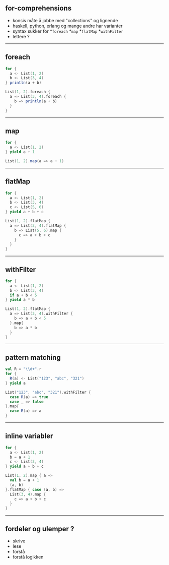 ## for-comprehensions ##
* konsis måte å jobbe med "collections" og lignende
* haskell, python, erlang og mange andre har varianter
* syntax sukker for 
	*`foreach`
	*`map`
	*`flatMap`
	*`withFilter`
* lettere ?

---

## foreach ##
```scala
for {
  a <- List(1, 2)
  b <- List(3, 4)
} println(a + b)

List(1, 2).foreach {
  a => List(3, 4).foreach {
    b => println(a + b)
  }
}
```

---

## map ##
```scala
for {
  a <- List(1, 2)
} yield a + 1

List(1, 2).map(a => a + 1)
```

---

## flatMap ##
```scala
for {
  a <- List(1, 2)
  b <- List(3, 4)
  c <- List(5, 6)
} yield a + b + c

List(1, 2).flatMap {
  a => List(3, 4).flatMap {
    b => List(5, 6).map {
      c => a + b + c
    }
  }
}
```

---

## withFilter ##
```scala
for {
  a <- List(1, 2)
  b <- List(3, 4)
  if a + b < 5
} yield a * b

List(1, 2).flatMap {
  a => List(3, 4).withFilter {
    b => a + b < 5
  }.map{
    b => a * b
  }
}
```

---

## pattern matching ##
```scala
val R = "\\d+".r
for {
  R(a) <- List("123", "abc", "321")    
} yield a

List("123", "abc", "321").withFilter {
  case R(a) => true
  case _ => false
}.map{
  case R(a) => a
}
```

---

## inline variabler ##
```scala
for {
  a <- List(1, 2)
  b = a + 1
  c <- List(3, 4)
} yield a + b + c

List(1, 2).map { a =>
  val b = a + 1
  (a, b)
}.flatMap { case (a, b) =>
  List(3, 4).map {
    c => a + b + c
  }
}
```

---

## fordeler og ulemper ? ##
* skrive
* lese
* forstå
* forstå logikken